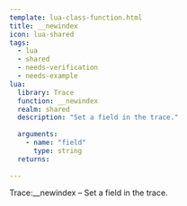 ```yaml
---
template: lua-class-function.html
title: __newindex
icon: lua-shared
tags:
  - lua
  - shared
  - needs-verification
  - needs-example
lua:
  library: Trace
  function: __newindex
  realm: shared
  description: "Set a field in the trace."
  
  arguments:
    - name: "field"
      type: string
  returns:
    
---
```


<div class="lua__search__keywords">
Trace:__newindex &#x2013; Set a field in the trace.
</div>
